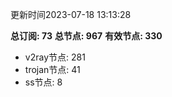 更新时间2023-07-18 13:13:28

**总订阅: 73**
**总节点: 967**
**有效节点: 330**
- v2ray节点: 281
- trojan节点: 41
- ss节点: 8
